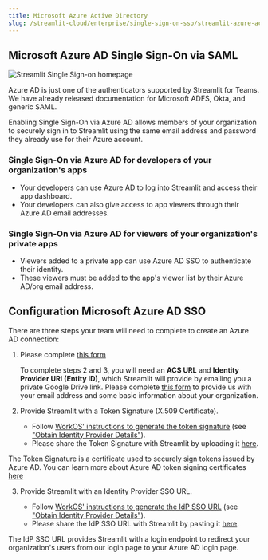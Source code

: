 ```yaml
---
title: Microsoft Azure Active Directory
slug: /streamlit-cloud/enterprise/single-sign-on-sso/streamlit-azure-active-directory
---
```


## Microsoft Azure AD Single Sign-On via SAML

![Streamlit Single Sign-on homepage](/images/sso_homescreen.png)

Azure AD is just one of the authenticators supported by Streamlit for Teams. We have already released documentation for Microsoft ADFS, Okta, and generic SAML.

Enabling Single Sign-On via Azure AD allows members of your organization to securely sign in to Streamlit using the same email address and password they already use for their Azure account.

### Single Sign-On via Azure AD for developers of your organization's apps

- Your developers can use Azure AD to log into Streamlit and access their app dashboard.
- Your developers can also give access to app viewers through their Azure AD email addresses.

### Single Sign-On via Azure AD for viewers of your organization's private apps

- Viewers added to a private app can use Azure AD SSO to authenticate their identity.
- These viewers must be added to the app's viewer list by their Azure AD/org email address.

## Configuration Microsoft Azure AD SSO

There are three steps your team will need to complete to create an Azure AD connection:

1. Please complete [this form](https://docs.google.com/forms/d/e/1FAIpQLSenELJzAZaBV8852b-HJMeecO_LAwYJ6zuYbXLK0lMVexCF4Q/viewform)

   To complete steps 2 and 3, you will need an **ACS URL** and **Identity Provider URI (Entity ID)**, which Streamlit will provide by emailing you a private Google Drive link. Please complete [this form](https://forms.gle/5E3pUrB8vwp66ZPc9) to provide us with your email address and some basic information about your organization.

2. Provide Streamlit with a Token Signature (X.509 Certificate).

   - Follow [WorkOS' instructions to generate the token signature](https://workos.com/docs/integrations/azure-ad-saml/overview) (see ["Obtain Identity Provider Details"](https://workos.com/docs/integrations/azure-ad-saml/obtain-identity-provider-details)).
   - Please share the Token Signature with Streamlit by uploading it [here](https://docs.google.com/forms/d/e/1FAIpQLSdtV7hdpMEgfbK4E7BqeYNTcDrT6IqjOfSvIA48SoNAeIhcgw/viewform?usp=sf_link).

<Note>

The Token Signature is a certificate used to securely sign tokens issued by Azure AD. You can learn more about Azure AD token signing certificates [here](https://docs.microsoft.com/en-us/azure/active-directory/manage-apps/manage-certificates-for-federated-single-sign-on)
</Note>

3. Provide Streamlit with an Identity Provider SSO URL.

   - Follow [WorkOS' instructions to generate the IdP SSO URL](https://workos.com/docs/integrations/azure-ad-saml/overview) (see ["Obtain Identity Provider Details"](https://workos.com/docs/integrations/azure-ad-saml/obtain-identity-provider-details)).
   - Please share the IdP SSO URL with Streamlit by pasting it [here](https://docs.google.com/forms/d/e/1FAIpQLSdtV7hdpMEgfbK4E7BqeYNTcDrT6IqjOfSvIA48SoNAeIhcgw/viewform?usp=sf_link).

<Note>

The IdP SSO URL provides Streamlit with a login endpoint to redirect your organization's users from our login page to your Azure AD login page.

</Note>
